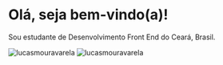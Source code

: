 <h1>Olá, seja bem-vindo(a)!</h1>
<p>Sou estudante de Desenvolvimento Front End do Ceará, Brasil.</p>
<p>
  <img src="https://github-readme-stats.vercel.app/api?username=lucasmouravarela&show_icons=true&locale=pt-br" alt="lucasmouravarela" />
  <img src="https://github-readme-stats.vercel.app/api/top-langs?username=lucasmouravarela&show_icons=true&locale=pt-br&layout=compact" alt="lucasmouravarela" />
</p>


